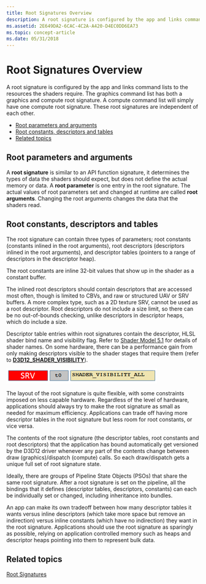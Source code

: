 ```yaml
---
title: Root Signatures Overview
description: A root signature is configured by the app and links command lists to the resources the shaders require.
ms.assetid: 2E649DA2-6CAC-4C2A-A420-D4EC0DD6EA73
ms.topic: concept-article
ms.date: 05/31/2018
---
```


# Root Signatures Overview

A root signature is configured by the app and links command lists to the resources the shaders require. The graphics command list has both a graphics and compute root signature. A compute command list will simply have one compute root signature. These root signatures are independent of each other.

-   [Root parameters and arguments](#root-parameters-and-arguments)
-   [Root constants, descriptors and tables](#root-constants-descriptors-and-tables)
-   [Related topics](#related-topics)

## Root parameters and arguments

A **root signature** is similar to an API function signature, it determines the types of data the shaders should expect, but does not define the actual memory or data. A **root parameter** is one entry in the root signature. The actual values of root parameters set and changed at runtime are called **root arguments**. Changing the root arguments changes the data that the shaders read.

## Root constants, descriptors and tables

The root signature can contain three types of parameters; root constants (constants inlined in the root arguments), root descriptors (descriptors inlined in the root arguments), and descriptor tables (pointers to a range of descriptors in the descriptor heap).

The root constants are inline 32-bit values that show up in the shader as a constant buffer.

The inlined root descriptors should contain descriptors that are accessed most often, though is limited to CBVs, and raw or structured UAV or SRV buffers. A more complex type, such as a 2D texture SRV, cannot be used as a root descriptor. Root descriptors do not include a size limit, so there can be no out-of-bounds checking, unlike descriptors in descriptor heaps, which do include a size.

Descriptor table entries within root signatures contain the descriptor, HLSL shader bind name and visibility flag. Refer to [Shader Model 5.1](/windows/desktop/direct3dhlsl/shader-model-5-1) for details of shader names. On some hardware, there can be a performance gain from only making descriptors visible to the shader stages that require them (refer to [**D3D12\_SHADER\_VISIBILITY**](/windows/desktop/api/d3d12/ne-d3d12-d3d12_shader_visibility)).

![root descriptor table entry](images/root-descriptor-table.png)

The layout of the root signature is quite flexible, with some constraints imposed on less capable hardware. Regardless of the level of hardware, applications should always try to make the root signature as small as needed for maximum efficiency. Applications can trade off having more descriptor tables in the root signature but less room for root constants, or vice versa.

The contents of the root signature (the descriptor tables, root constants and root descriptors) that the application has bound automatically get versioned by the D3D12 driver whenever any part of the contents change between draw (graphics)/dispatch (compute) calls. So each draw/dispatch gets a unique full set of root signature state.

Ideally, there are groups of Pipeline State Objects (PSOs) that share the same root signature. After a root signature is set on the pipeline, all the bindings that it defines (descriptor tables, descriptors, constants) can each be individually set or changed, including inheritance into bundles.

An app can make its own tradeoff between how many descriptor tables it wants versus inline descriptors (which take more space but remove an indirection) versus inline constants (which have no indirection) they want in the root signature. Applications should use the root signature as sparingly as possible, relying on application controlled memory such as heaps and descriptor heaps pointing into them to represent bulk data.

## Related topics

<dl> <dt>

[Root Signatures](root-signatures.md)
</dt> </dl>

 

 
